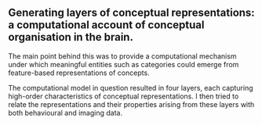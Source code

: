 Generating layers of conceptual representations: a computational account of conceptual organisation in the brain.
---

The main point behind this was to provide a computational mechanism under which meaningful entities such as categories could emerge
from feature-based representations of concepts. 

The computational model in question resulted in four layers, each capturing high-order characteristics of conceptual 
representations. I then tried to relate the representations and their properties arising from these layers with both 
behavioural and imaging data.

